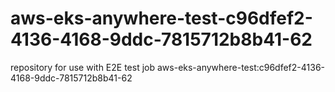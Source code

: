 # aws-eks-anywhere-test-c96dfef2-4136-4168-9ddc-7815712b8b41-62
repository for use with E2E test job aws-eks-anywhere-test:c96dfef2-4136-4168-9ddc-7815712b8b41-62
